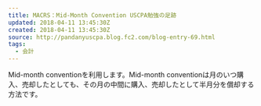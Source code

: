 ```yaml
---
title: MACRS：Mid-Month Convention USCPA勉強の足跡
updated: 2018-04-11 13:45:30Z
created: 2018-04-11 13:45:30Z
source: http://pandanyuscpa.blog.fc2.com/blog-entry-69.html
tags:
  - 会計
---
```


Mid-month conventionを利用します。Mid-month conventionは月のいつ購入、売却したとしても、その月の中間に購入、売却したとして半月分を償却する方法です。